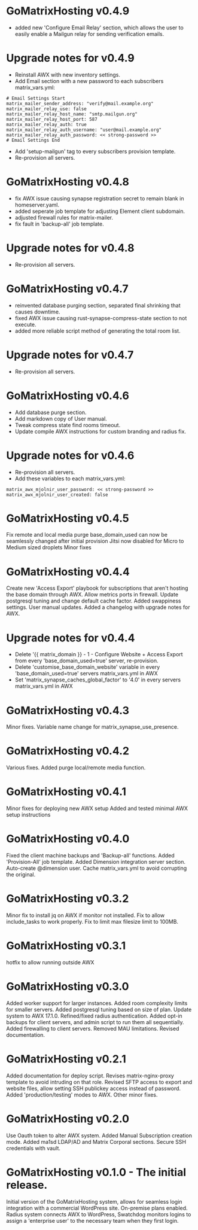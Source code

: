 
# GoMatrixHosting v0.4.9

- added new 'Configure Email Relay' section, which allows the user to easily enable a Mailgun relay for sending verification emails.

# Upgrade notes for v0.4.9

- Reinstall AWX with new inventory settings.
- Add Email section with a new password to each subscribers matrix_vars.yml:
```
# Email Settings Start
matrix_mailer_sender_address: "verify@mail.example.org"
matrix_mailer_relay_use: false
matrix_mailer_relay_host_name: "smtp.mailgun.org"
matrix_mailer_relay_host_port: 587
matrix_mailer_relay_auth: true
matrix_mailer_relay_auth_username: "user@mail.example.org"
matrix_mailer_relay_auth_password: << strong-password >>
# Email Settings End
```
- Add 'setup-mailgun' tag to every subscribers provision template.
- Re-provision all servers.


# GoMatrixHosting v0.4.8

- fix AWX issue causing synapse registration secret to remain blank in homeserver.yaml.
- added seperate job template for adjusting Element client subdomain.
- adjusted firewall rules for matrix-mailer.
- fix fault in 'backup-all' job template.

# Upgrade notes for v0.4.8

- Re-provision all servers.


# GoMatrixHosting v0.4.7

- reinvented database purging section, separated final shrinking that causes downtime.
- fixed AWX issue causing rust-synapse-compress-state section to not execute.
- added more reliable script method of generating the total room list.

# Upgrade notes for v0.4.7

- Re-provision all servers.


# GoMatrixHosting v0.4.6

- Add database purge section.
- Add markdown copy of User manual.
- Tweak compress state find rooms timeout.
- Update compile AWX instructions for custom branding and radius fix.

# Upgrade notes for v0.4.6

- Re-provision all servers.
- Add these variables to each matrix_vars.yml:
```
matrix_awx_mjolnir_user_password: << strong-password >> 
matrix_awx_mjolnir_user_created: false
```


# GoMatrixHosting v0.4.5

Fix remote and local media purge
base_domain_used can now be seamlessly changed after initial provision
Jitsi now disabled for Micro to Medium sized droplets
Minor fixes


# GoMatrixHosting v0.4.4

Create new 'Access Export' playbook for subscriptions that aren't hosting the base domain through AWX.
Allow metrics ports in firewall.
Update postgresql tuning and change default cache factor.
Added swappiness settings.
User manual updates.
Added a changelog with upgrade notes for AWX.

# Upgrade notes for v0.4.4

- Delete '{{ matrix_domain }} - 1 - Configure Website + Access Export from every 'base_domain_used=true' server, re-provision.
- Delete 'customise_base_domain_website' variable in every 'base_domain_used=true' servers matrix_vars.yml in AWX
- Set 'matrix_synapse_caches_global_factor' to '4.0' in every servers matrix_vars.yml in AWX


# GoMatrixHosting v0.4.3

Minor fixes.
Variable name change for matrix_synapse_use_presence.


# GoMatrixHosting v0.4.2

Various fixes.
Added purge local/remote media function.


# GoMatrixHosting v0.4.1

Minor fixes for deploying new AWX setup
Added and tested minimal AWX setup instructions


# GoMatrixHosting v0.4.0

Fixed the client machine backups and 'Backup-all' functions.
Added 'Provision-All' job template.
Added Dimension integration server section.
Auto-create @dimension user.
Cache matrix_vars.yml to avoid corrupting the original.


# GoMatrixHosting v0.3.2

Minor fix to install jq on AWX if monitor not installed.
Fix to allow include_tasks to work properly.
Fix to limit max filesize limit to 100MB.


# GoMatrixHosting v0.3.1

hotfix to allow running outside AWX


# GoMatrixHosting v0.3.0

Added worker support for larger instances.
Added room complexity limits for smaller servers.
Added postgresql tuning based on size of plan.
Update system to AWX 17.1.0.
Refined/fixed radius authentication.
Added opt-in backups for client servers, and admin script to run them all sequentially.
Added firewalling to client servers.
Removed MAU limitations.
Revised documentation.


# GoMatrixHosting v0.2.1

Added documentation for deploy script.
Revises matrix-nginx-proxy template to avoid intruding on that role.
Revised SFTP access to export and website files, allow setting SSH publickey access instead of password.
Added 'production/testing' modes to AWX.
Other minor fixes.


# GoMatrixHosting v0.2.0

Use Oauth token to alter AWX system.
Added Manual Subscription creation mode.
Added ma1sd LDAP/AD and Matrix Corporal sections.
Secure SSH credentials with vault.


# GoMatrixHosting v0.1.0 - The initial release.

Initial version of the GoMatrixHosting system, allows for seamless login integration with a commercial WordPress site. On-premise plans enabled.
Radius system connects AWX to WordPress, Swatchdog monitors logins to assign a 'enterprise user' to the necessary team when they first login.
